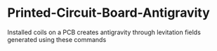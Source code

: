# Printed-Circuit-Board-Antigravity
Installed coils on a PCB creates antigravity through levitation fields generated using these commands
